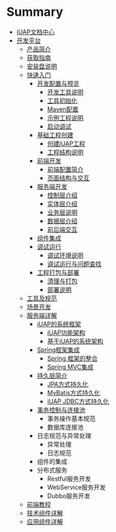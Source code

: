 # Summary

* [iUAP文档中心](README.md)
* [开发平台](articles/iuap-develop/README.md)
   * [产品简介](articles/iuap-develop/1-/README.md)
   * [获取指南](articles/iuap-develop/2-/README.md)
   * [安装盘说明](articles/iuap-develop/3-/README.md)
   * [快速入门](articles/iuap-develop/4-/README.md)
       * [开发配置与预览](articles/iuap-develop/4-/part1/README.md)
           * [开发工具说明](articles/iuap-develop/4-/part1/writing.md)
           * [工具初始化](articles/iuap-develop/4-/part1/gitbook.md)
           * [Maven配置](articles/iuap-develop/4-/part1/mavenpei_zhi.md)
           * [示例工程说明](articles/iuap-develop/4-/part1/shiligongchengmd.md)
           * [启动调试](articles/iuap-develop/4-/part1/qi_dong_diao_shi.md)
       * [基础工程创建](articles/iuap-develop/4-/part2/README.md)
           * [创建iUAP工程](articles/iuap-develop/4-/part2/chuang_jian_iuap_gong_cheng.md)
           * [工程结构说明](articles/iuap-develop/4-/part2/gong_cheng_jie_gou_shuo_ming.md)
       * [前端开发](articles/iuap-develop/4-/part3/README.md)
           * [前端配置简介](articles/iuap-develop/4-/part3/qian_duan_pei_zhi_jian_jie.md)
           * [页面结构与交互](articles/iuap-develop/4-/part3/ye_mian_jie_gou_yu_jiao_hu.md)
       * [服务端开发](articles/iuap-develop/4-/part4/README.md)
           * [控制层介绍](articles/iuap-develop/4-/part4/kong_zhi_ceng_jie_shao.md)
           * [实体层介绍](articles/iuap-develop/4-/part4/shi_ti_ceng_jie_shao.md)
           * [业务层说明](articles/iuap-develop/4-/part4/fu_wu_ceng_shuo_ming.md)
           * [数据层介绍](articles/iuap-develop/4-/part4/shu_ju_ku_cao_zuo_ceng_jian_jie.md)
           * [前后端交互](articles/iuap-develop/4-/part4/qian_hou_duan_jiao_hu.md)
       * [组件集成](articles/iuap-develop/4-/part5/README.md)
       * [调试运行](articles/iuap-develop/4-/part6/README.md)
           * [调试环境说明](articles/iuap-develop/4-/part6/diao_shi_huan_jing_shuo_ming.md)
           * [调试运行与问题查找](articles/iuap-develop/4-/part6/diao_shi_yun_xing_yu_wen_ti_cha_zhao.md)
       * [工程打包与部署](articles/iuap-develop/4-/part7/README.md)
           * [清理与打包](articles/iuap-develop/4-/part7/gong_cheng_qing_li_yu_da_bao.md)
           * [部署说明](articles/iuap-develop/4-/part7/bu_shu_shuo_ming.md)
   * [工具及规范](articles/iuap-develop/5-/README.md)
   * [场景开发](articles/iuap-develop/6-/README.md)
   * [服务端详解](articles/iuap-develop/7-/README.md)
       * [iUAP的系统框架](articles/iuap-develop/7-/part1/README.md)
           * [iUAP功能架构](articles/iuap-develop/7-/part1/iuapgong_neng_jia_gou.md)
           * [基于iUAP的系统架构](articles/iuap-develop/7-/part1/ji_yu_iuap_de_xi_tong_jia_gou.md)
       * [Spring框架集成](articles/iuap-develop/7-/part2/README.md)
           * [Spring 框架的整合](articles/iuap-develop/7-/part2/spring_kuang_jia_de_zheng_he.md)
           * [Spring MVC集成](articles/iuap-develop/7-/part2/spring_mvcji_cheng.md)
       * [持久层简介](articles/iuap-develop/7-/part3/README.md)
           * [JPA方式持久化](articles/iuap-develop/7-/part3/jpafang_shi_chi_jiu_hua.md)
           * [MyBatis方式持久化](articles/iuap-develop/7-/part3/mybatisfang_shi_chi_jiu_hua.md)
           * [iUAP JDBC方式持久化](articles/iuap-develop/7-/part3/iuap_jdbcfang_shi_chi_jiu_hua.md)
       * [事务控制与连接池](articles/iuap-develop/7-/part4/README.md)
           * 事务操作基本规范
           * 数据库连接池
       * 日志规范与异常处理
           * 异常处理
           * 日志规范
       * 组件的集成
       * 分布式服务
           * Restful服务开发
           * WebService服务开发
           * Dubbo服务开发
   * [前端教程](articles/iuap-develop/8-/README.md)
   * [技术组件详解](articles/iuap-develop/9-/README.md)
   * [应用组件详解](articles/iuap-develop/10-/README.md)


